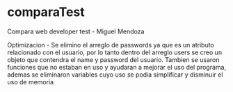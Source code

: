 # comparaTest
Compara web developer test - Miguel Mendoza

Optimizacion - Se elimino el arreglo de passwords ya que es un atributo relacionado con el usuario, por lo tanto dentro del arreglo users se creo un objeto que contendra el name y password del usuario. Tambien se usaron funciones que no estaban en uso y ayudaran a mejorar el uso del programa, ademas se eliminaron variables cuyo uso se podia simplificar y disminuir el uso de memoria
